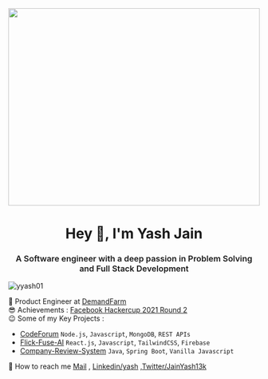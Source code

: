 <img src="https://github.com/user-attachments/assets/eb1a4bbd-9133-4a79-986c-5088e0a7c210" style="height: 395px; width: 100%; object-fit: contain;" />

<h1 align="center">Hey 👋, I'm Yash Jain</h1>
<h3 align="center" style="font-weight: 600;">A Software engineer with a deep passion in Problem Solving and Full Stack Development</h3>
<p align="left"> <img src="https://komarev.com/ghpvc/?username=yyash01" alt="yyash01" /> </p>

🛐 Product Engineer at [DemandFarm](https://www.demandfarm.com/)<br>
😎 Achievements : [Facebook Hackercup 2021 Round 2](https://drive.google.com/file/d/1zY5haYyYMKSLHDuLauX3Qf-UGwuAcC4e/view?usp=sharing) <br>
😉 Some of my Key Projects : <br>
    <ul class="projects-list">
        <li><a href="https://github.com/yyash01/CodeForum">CodeForum</a> `Node.js`, `Javascript`, `MongoDB`, `REST APIs`</li>
        <li><a href="https://github.com/yyash01/Flick-Fuse-AI">Flick-Fuse-AI</a> `React.js`, `Javascript`, `TailwindCSS`, `Firebase`</li>
        <li><a href="https://github.com/yyash01/Company-Review-System">Company-Review-System</a> `Java`, `Spring Boot`, `Vanilla Javascript`</li>
    </ul>
🚀 How to reach me <a href="mailto:yjain3.436@gmail.com">Mail</a> , [Linkedin/yash](https://www.linkedin.com/in/yash-jain-74551b193/) ,[Twitter/JainYash13k](https://twitter.com/JainYash13k)
